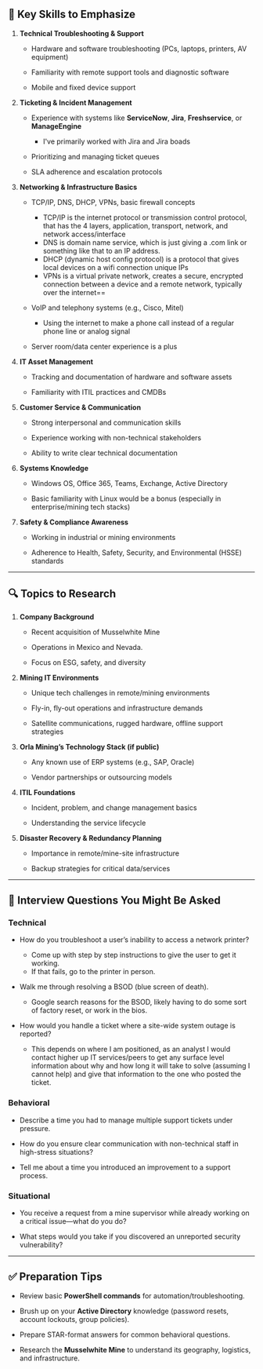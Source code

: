 ## 🎯 Key Skills to Emphasize

1. **Technical Troubleshooting & Support**
    
    - Hardware and software troubleshooting (PCs, laptops, printers, AV equipment)
        
    - Familiarity with remote support tools and diagnostic software
        
    - Mobile and fixed device support
        
2. **Ticketing & Incident Management**
    
    - Experience with systems like **ServiceNow**, **Jira**, **Freshservice**, or **ManageEngine**
	    - I've primarily worked with Jira and Jira boads
        
    - Prioritizing and managing ticket queues
        
    - SLA adherence and escalation protocols
        
3. **Networking & Infrastructure Basics**
    
    - TCP/IP, DNS, DHCP, VPNs, basic firewall concepts
	    - TCP/IP is the internet protocol or transmission control protocol, that has the 4 layers, application, transport, network, and network access/interface
	    - DNS is domain name service, which is just giving a .com link or something like that to an IP address. 
	    - DHCP (dynamic host config protocol) is a protocol that gives local devices on a wifi connection unique IPs
	    - VPNs is a virtual private network, creates a secure, encrypted connection between a device and a remote network, typically over the internet==
        
    - VoIP and telephony systems (e.g., Cisco, Mitel)
	    - Using the internet to make a phone call instead of a regular phone line or analog signal
        
    - Server room/data center experience is a plus
        
4. **IT Asset Management**
    
    - Tracking and documentation of hardware and software assets
        
    - Familiarity with ITIL practices and CMDBs
        
5. **Customer Service & Communication**
    
    - Strong interpersonal and communication skills
        
    - Experience working with non-technical stakeholders
        
    - Ability to write clear technical documentation
        
6. **Systems Knowledge**
    
    - Windows OS, Office 365, Teams, Exchange, Active Directory
        
    - Basic familiarity with Linux would be a bonus (especially in enterprise/mining tech stacks)
        
7. **Safety & Compliance Awareness**
    
    - Working in industrial or mining environments
        
    - Adherence to Health, Safety, Security, and Environmental (HSSE) standards
        

---

## 🔍 Topics to Research

1. **Company Background**
    
    - Recent acquisition of Musselwhite Mine
        
    - Operations in Mexico and Nevada.
        
    - Focus on ESG, safety, and diversity
        
2. **Mining IT Environments**
    
    - Unique tech challenges in remote/mining environments
        
    - Fly-in, fly-out operations and infrastructure demands
        
    - Satellite communications, rugged hardware, offline support strategies
        
3. **Orla Mining’s Technology Stack (if public)**
    
    - Any known use of ERP systems (e.g., SAP, Oracle)
        
    - Vendor partnerships or outsourcing models
        
4. **ITIL Foundations**
    
    - Incident, problem, and change management basics
        
    - Understanding the service lifecycle
        
5. **Disaster Recovery & Redundancy Planning**
    
    - Importance in remote/mine-site infrastructure
        
    - Backup strategies for critical data/services
        

---

## 💬 Interview Questions You Might Be Asked

### Technical

- How do you troubleshoot a user’s inability to access a network printer?
	- Come up with step by step instructions to give the user to get it working.
	- If that fails, go to the printer in person.
    
- Walk me through resolving a BSOD (blue screen of death).
	- Google search reasons for the BSOD, likely having to do some sort of factory reset, or work in the bios.
    
- How would you handle a ticket where a site-wide system outage is reported?
	- This depends on where I am positioned, as an analyst I would contact higher up IT services/peers to get any surface level information about why and how long it will take to solve (assuming I cannot help) and give that information to the one who posted the ticket.
    

### Behavioral

- Describe a time you had to manage multiple support tickets under pressure.
    
- How do you ensure clear communication with non-technical staff in high-stress situations?
    
- Tell me about a time you introduced an improvement to a support process.
    

### Situational

- You receive a request from a mine supervisor while already working on a critical issue—what do you do?
    
- What steps would you take if you discovered an unreported security vulnerability?
    

---

## ✅ Preparation Tips

- Review basic **PowerShell commands** for automation/troubleshooting.
    
- Brush up on your **Active Directory** knowledge (password resets, account lockouts, group policies).
    
- Prepare STAR-format answers for common behavioral questions.
    
- Research the **Musselwhite Mine** to understand its geography, logistics, and infrastructure.